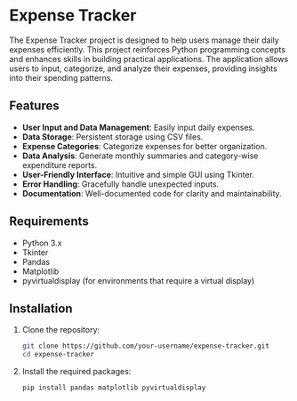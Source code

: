 # Expense Tracker

The Expense Tracker project is designed to help users manage their daily expenses efficiently. This project reinforces Python programming concepts and enhances skills in building practical applications. The application allows users to input, categorize, and analyze their expenses, providing insights into their spending patterns.

## Features

- **User Input and Data Management**: Easily input daily expenses.
- **Data Storage**: Persistent storage using CSV files.
- **Expense Categories**: Categorize expenses for better organization.
- **Data Analysis**: Generate monthly summaries and category-wise expenditure reports.
- **User-Friendly Interface**: Intuitive and simple GUI using Tkinter.
- **Error Handling**: Gracefully handle unexpected inputs.
- **Documentation**: Well-documented code for clarity and maintainability.

## Requirements

- Python 3.x
- Tkinter
- Pandas
- Matplotlib
- pyvirtualdisplay (for environments that require a virtual display)

## Installation

1. Clone the repository:
   ```bash
   git clone https://github.com/your-username/expense-tracker.git
   cd expense-tracker
2. Install the required packages:
   ```bash
   pip install pandas matplotlib pyvirtualdisplay

